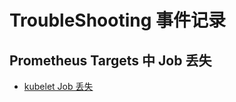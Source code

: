 # TroubleShooting 事件记录

## Prometheus Targets 中 Job 丢失
   - [kubelet Job 丢失](./kubelet-job-missing.md)
